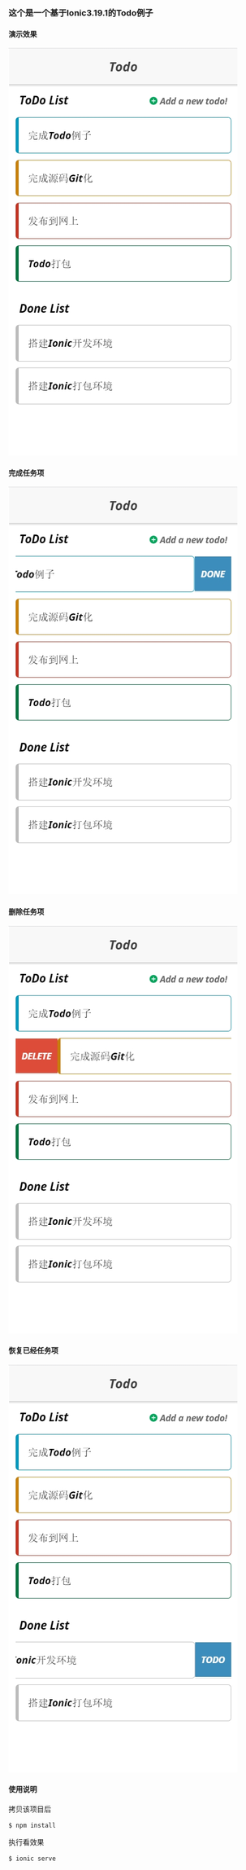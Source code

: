### 这个是一个基于Ionic3.19.1的Todo例子

#### 演示效果
![](demo.jpg)

#### 完成任务项
![](operate1.jpg)

#### 删除任务项
![](operate2.jpg)

#### 恢复已经任务项
![](operate3.jpg)

#### 使用说明 
拷贝该项目后
```bash
$ npm install
```

执行看效果
```bash
$ ionic serve
```
